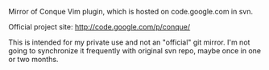 Mirror of Conque Vim plugin, which is hosted on code.google.com in svn.

Official project site: http://code.google.com/p/conque/

This is intended for my private use and not an "official" git mirror. I'm not
going to synchronize it frequently with original svn repo, maybe once in one or
two months.
